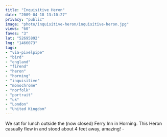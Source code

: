 ```yaml
---
title: "Inquisitive Heron"
date: "2009-04-18 13:10:27"
privacy: "public"
image: "photo/inquisitive-heron/inquisitive-heron.jpg"
views: "60"
faves: "3"
lat: "52695892"
lng: "1466073"
tags:
- "via-pixelpipe"
- "bird"
- "england"
- "firend"
- "heron"
- "horning"
- "inquisitive"
- "monochrome"
- "norfolk"
- "portrait"
- "uk"
- "London"
- "United Kingdom"
---
```

We sat for lunch outside the (now closed) Ferry Inn in Horning. This Heron casually flew in and stood about 4 feet away, amazing! - <a href="/photos/2009/04/18/inquisitive-heron"></a>
